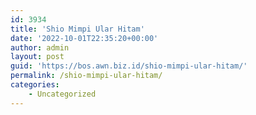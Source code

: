```yaml
---
id: 3934
title: 'Shio Mimpi Ular Hitam'
date: '2022-10-01T22:35:20+00:00'
author: admin
layout: post
guid: 'https://bos.awn.biz.id/shio-mimpi-ular-hitam/'
permalink: /shio-mimpi-ular-hitam/
categories:
    - Uncategorized
---
```


